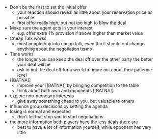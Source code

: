 - Don't be the first to set the initial offer
	- your reaction should reveal as little about your reservation price as possible
	- first offer really high, but not too high to blow the deal
- Make sure the agent acts in your interest
	- e.g. offer extra 1% provision if above higher than market value
- Cheap Talk works
	- most people buy into cheap talk, even tho it should not change anything about the negotiation terms
- Time works
	- the longer you can keep the deal off over the other party the better your deal will be
	- ask to put the deal off for a week to figure out about their patience level
- [[BATNA]]
	- improve your [[BATNA]] by bringing competition to the table
	- think about both own and opponents [[BATNA]]
- explore non-monetary interests
	- give away something cheap to you, but valuable to others
- influence group decisions by setting the agenda
- losing is normal and expected
	- don't let that stop you to start negotiations
- the more information both players have the less deals there are
	- best to have a lot of information yourself, while opponent has very little